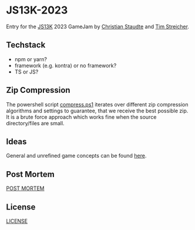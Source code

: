 # JS13K-2023

Entry for the [JS13K](https://js13kgames.com/) 2023 GameJam by [Christian Staudte](https://github.com/t4khosu) and  [Tim Streicher](https://github.com/coronoro).

## Techstack
* npm or yarn?
* framework (e.g. kontra) or no framework?
* TS or JS?

## Zip Compression
The powershell script [compress.ps1](scripts/compress.ps1) iterates over different zip compression algorithms and settings to guarantee, that we receive the best possible zip.
It is a brute force approach which works fine when the source directory/files are small.

## Ideas
General and unrefined game concepts can be found [here](ideas/README.md).

## Post Mortem
[POST MORTEM](post-mortem.md)

## License
[LICENSE](LICENSE)
